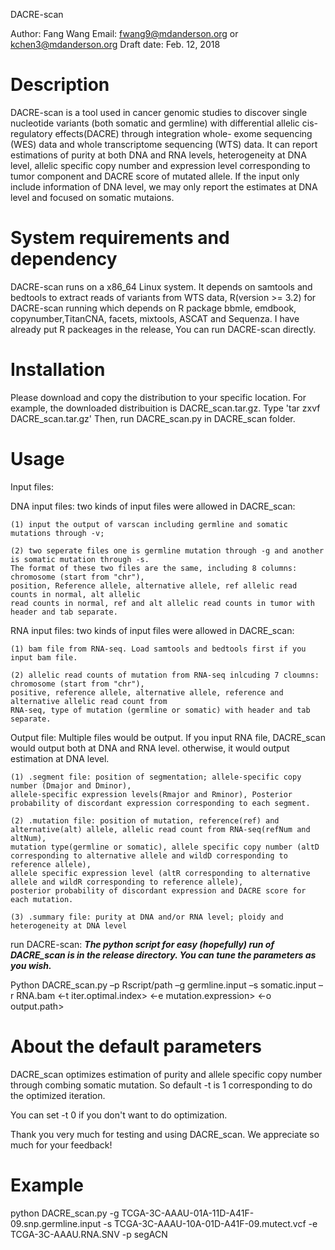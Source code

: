 DACRE-scan

Author: Fang Wang
Email: fwang9@mdanderson.org or kchen3@mdanderson.org
Draft date: Feb. 12, 2018

Description
===========
DACRE-scan is a tool used in cancer genomic studies to discover single nucleotide variants (both somatic and germline) 
with differential allelic cis-regulatory effects(DACRE) through integration whole- exome sequencing (WES) data and whole transcriptome sequencing (WTS) data.
It can report estimations of purity at both DNA and RNA levels, heterogeneity at DNA level, allelic specific copy number and expression level corresponding
to tumor component and DACRE score of mutated allele. If the input only include information of DNA level, we may only report the estimates at DNA level and 
focused on somatic mutaions. 

System requirements and dependency
==================================
DACRE-scan runs on a x86_64 Linux system. It depends on samtools and bedtools to extract reads of variants from WTS data, R(version >= 3.2)
for DACRE-scan running which depends on R package bbmle, emdbook, copynumber,TitanCNA, facets, mixtools, ASCAT and Sequenza. I have already put R packeages 
in the release, You can run DACRE-scan directly.

Installation
============
Please download and copy the distribution to your specific location. For example, the downloaded distribuition is DACRE_scan.tar.gz.
	Type 'tar zxvf DACRE_scan.tar.gz'
Then, run DACRE_scan.py in DACRE_scan folder.

Usage
=====
Input files: 

DNA input files: 
	two kinds of input files were allowed in DACRE_scan:

	(1) input the output of varscan including germline and somatic mutations through -v;

	(2) two seperate files one is germline mutation through -g and another is somatic mutation through -s. 
	The format of these two files are the same, including 8 columns: chromosome (start from "chr"), 
	position, Reference allele, alternative allele, ref allelic read counts in normal, alt allelic 
	read counts in normal, ref and alt allelic read counts in tumor with header and tab separate.

RNA input files:
	two kinds of input files were allowed in DACRE_scan:

	(1) bam file from RNA-seq. Load samtools and bedtools first if you input bam file.

	(2) allelic read counts of mutation from RNA-seq inlcuding 7 cloumns: chromosome (start from "chr"),
	positive, reference allele, alternative allele, reference and alternative allelic read count from
	RNA-seq, type of mutation (germline or somatic) with header and tab separate.    

Output file: Multiple files would be output. If you input RNA file, DACRE_scan would output both at DNA and RNA level. otherwise, it 
	would output estimation at DNA level. 

	(1) .segment file: position of segmentation; allele-specific copy number (Dmajor and Dminor), 
	allele-specific expression levels(Rmajor and Rminor), Posterior probability of discordant expression corresponding to each segment.

	(2) .mutation file: position of mutation, reference(ref) and alternative(alt) allele, allelic read count from RNA-seq(refNum and altNum),
	mutation type(germline or somatic), allele specific copy number (altD corresponding to alternative allele and wildD corresponding to reference allele),
	allele specific expression level (altR corresponding to alternative allele and wildR corresponding to reference allele),
	posterior probability of discordant expression and DACRE score for each mutation.

	(3) .summary file: purity at DNA and/or RNA level; ploidy and heterogeneity at DNA level

run DACRE-scan:
***The python script for easy (hopefully) run of DACRE_scan is in the release directory. You can tune the
parameters as you wish.***

Python DACRE_scan.py –p Rscript/path –g germline.input –s somatic.input –r RNA.bam <-t iter.optimal.index> <-e mutation.expression> <-o output.path>

About the default parameters
========================
DACRE_scan optimizes estimation of purity and allele specific copy number through combing somatic mutation. So default -t is 1 corresponding to do the optimized iteration.

You can set -t 0 if you don't want to do optimization.

Thank you very much for testing and using DACRE_scan. We appreciate so much for
your feedback!


Example
=====
python DACRE_scan.py -g TCGA-3C-AAAU-01A-11D-A41F-09.snp.germline.input -s TCGA-3C-AAAU-10A-01D-A41F-09.mutect.vcf -e TCGA-3C-AAAU.RNA.SNV -p segACN
